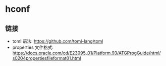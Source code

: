 # hconf

## 链接

- toml 语法: <https://github.com/toml-lang/toml>
- properties 文件格式: <https://docs.oracle.com/cd/E23095_01/Platform.93/ATGProgGuide/html/s0204propertiesfileformat01.html>
